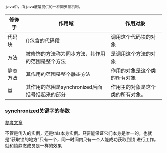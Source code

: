 ```
java中，由java底层提供的一种同步锁机制。
```

| 修饰于   | 作用域                                           | 作用对象                         |
| -------- | ------------------------------------------------ | -------------------------------- |
| 代码块   | {}包含的代码段                                   | 调用这个代码块的对象             |
| 方法     | 被修饰的方法称为同步方法，其作用的范围是整个方法 | 是调用这个方法的对象             |
| 静态方法 | 其作用的范围是整个静态方法                       | 作用的对象是这个类的所有对象     |
| 类       | 其作用的范围是synchronized后面括号括起来的部分   | 作用主的对象是这个类的所有对象。 |



### synchronized关键字的参数

[参考文章](https://blog.csdn.net/a1064072510/article/details/84065646)

不管是传入的实例，还是this本身实例。只要能保证它们本身是唯一的，也就是“获取锁的地方”只有一个，同一时间内只有一个人能成功获取到锁 进行工作。就和锁静态成员是一样的效果